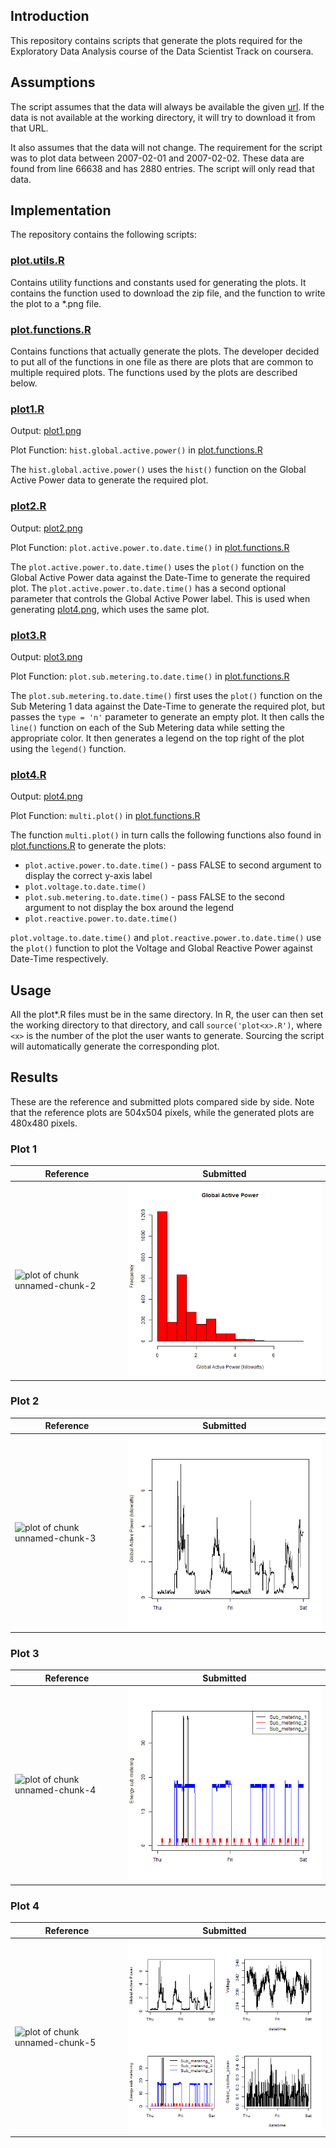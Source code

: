 ## Introduction

This repository contains scripts that generate the plots required for the Exploratory Data Analysis course of the Data Scientist Track on coursera.

## Assumptions

The script assumes that the data will always be available the given <a href="https://d396qusza40orc.cloudfront.net/exdata%2Fdata%2Fhousehold_power_consumption.zip">url</a>. If the data is not available at the working directory, it will try to download it from that URL.

It also assumes that the data will not change. The requirement for the script was to plot data between 2007-02-01 and 2007-02-02. These data are found from line 66638 and has 2880 entries. The script will only read that data.

## Implementation

The repository contains the following scripts:

### [plot.utils.R](plot.utils.R)

Contains utility functions and constants used for generating the plots. It contains the function used to download the zip file, and the function to write the plot to a *.png file.

### [plot.functions.R](plot.functions.R)

Contains functions that actually generate the plots. The developer decided to put all of the functions in one file as there are plots that are common to multiple required plots. The functions used by the plots are described below.

### [plot1.R](plot1.R)

Output: [plot1.png](plot1.png)

Plot Function: `hist.global.active.power()` in [plot.functions.R](plot.functions.R)

The `hist.global.active.power()` uses the `hist()` function on the Global Active Power data to generate the required plot.

### [plot2.R](plot2.R)

Output: [plot2.png](plot2.png)

Plot Function: `plot.active.power.to.date.time()` in [plot.functions.R](plot.functions.R)

The `plot.active.power.to.date.time()` uses the `plot()` function on the Global Active Power data against the Date-Time to generate the required plot. The `plot.active.power.to.date.time()` has a second optional parameter that controls the Global Active Power label. This is used when generating [plot4.png](plot4.png), which uses the same plot.

### [plot3.R](plot3.R)

Output: [plot3.png](plot3.png)

Plot Function: `plot.sub.metering.to.date.time()` in [plot.functions.R](plot.functions.R)

The `plot.sub.metering.to.date.time()` first uses the `plot()` function on the Sub Metering 1 data against the Date-Time to generate the required plot, but passes the `type = 'n'` parameter to generate an empty plot. It then calls the `line()` function on each of the Sub Metering data while setting the appropriate color. It then generates a legend on the top right of the plot using the `legend()` function.

### [plot4.R](plot4.R)
 
Output: [plot4.png](plot4.png)

Plot Function: `multi.plot()` in [plot.functions.R](plot.functions.R)

The function `multi.plot()` in turn calls the following functions also found in [plot.functions.R](plot.functions.R) to generate the plots:

* `plot.active.power.to.date.time()` - pass FALSE to second argument to display the correct y-axis label
* `plot.voltage.to.date.time()`
* `plot.sub.metering.to.date.time()` - pass FALSE to the second argument to not display the box around the legend
* `plot.reactive.power.to.date.time()`
 
`plot.voltage.to.date.time()` and `plot.reactive.power.to.date.time()` use the `plot()` function to plot the Voltage and Global Reactive Power against Date-Time respectively.

## Usage

All the plot*.R files must be in the same directory. In R, the user can then set the working directory to that directory, and call `source('plot<x>.R')`, where `<x>` is the number of the plot the user wants to generate. Sourcing the script will automatically generate the corresponding plot.

## Results

These are the reference and submitted plots compared side by side. Note that the reference plots are 504x504 pixels, while the generated plots are 480x480 pixels.

### Plot 1

| Reference | Submitted|
| --- | --- |
| ![plot of chunk unnamed-chunk-2](figure/unnamed-chunk-2.png) | ![plot1](plot1.png) |

### Plot 2

| Reference | Submitted|
| --- | --- |
| ![plot of chunk unnamed-chunk-3](figure/unnamed-chunk-3.png) | ![plot2](plot2.png) |

### Plot 3

| Reference | Submitted|
| --- | --- |
| ![plot of chunk unnamed-chunk-4](figure/unnamed-chunk-4.png) | ![plot3](plot3.png) |

### Plot 4

| Reference | Submitted|
| --- | --- |
| ![plot of chunk unnamed-chunk-5](figure/unnamed-chunk-5.png) | ![plot4](plot4.png) |
